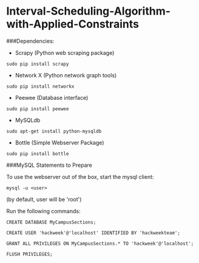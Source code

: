 # Interval-Scheduling-Algorithm-with-Applied-Constraints




###Dependencies:

- Scrapy (Python web scraping package)

```sudo pip install scrapy```

- Network X (Python network graph tools)

```sudo pip install networkx```

- Peewee (Database interface)

```sudo pip install peewee```

- MySQLdb

```sudo apt-get install python-mysqldb```

- Bottle (Simple Webserver Package)

```sudo pip install bottle```


###MySQL Statements to Prepare

To use the webserver out of the box, start the mysql client:

```mysql -u <user>```

(by default, user will be 'root')

Run the following commands:

```CREATE DATABASE MyCampusSections;```

```CREATE USER 'hackweek'@'localhost' IDENTIFIED BY 'hackweekteam';```

```GRANT ALL PRIVILEGES ON MyCampusSections.* TO 'hackweek'@'localhost';```

```FLUSH PRIVILEGES;```

